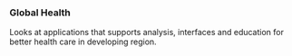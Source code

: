 ### Global Health

Looks at applications that supports analysis, interfaces and education for better health care in developing region.